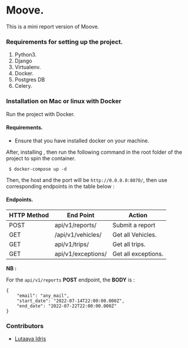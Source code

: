 # Moove.

This is a mini report version of Moove.


### Requirements for setting up the project.

1. Python3. 
2. Django
3. Virtualenv.
4. Docker.
5. Postgres DB
6. Celery.

### Installation on Mac or linux with Docker

Run the project with Docker.

#### Requirements.

- Ensure that you have installed docker on your machine.

After, installing , then run the following command in the root folder of the 
project to spin the container.

```
 $ docker-compose up -d
```

Then, the host and the port will be `http://0.0.0.0:8070/`, then use corresponding endpoints in the table 
below :

 #### Endpoints.

| HTTP Method | End Point          | Action              |
|-------------|--------------------|---------------------|
| POST        | api/v1/reports/    | Submit a report     |
| GET         | /api/v1/vehicles/  | Get all Vehicles.   |
| GET         | api/v1/trips/      | Get all trips.      |
| GET         | api/v1/exceptions/ | Get all exceptions. |


**NB :**

For the `api/v1/reports` **POST** endpoint,  the **BODY** is :

```
{
    "email": "any_mail",
    "start_date": "2022-07-14T22:00:00.000Z",
    "end_date": "2022-07-22T22:00:00.000Z"
}
```

### Contributors 

* [Lutaaya Idris](https://github.com/huxaiphaer)
